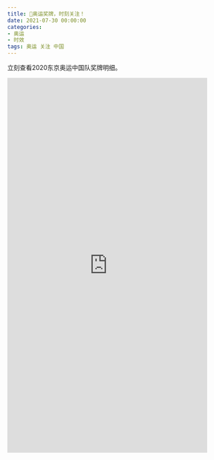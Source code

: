 ```yaml
---
title: 🏅️奥运奖牌，时刻关注！
date: 2021-07-30 00:00:00
categories:
- 奥运
- 时效
tags: 奥运 关注 中国
---
```


立刻查看2020东京奥运中国队奖牌明细。
<!-- more -->

<iframe  
 height=850 
 width=90% 
 src="https://tiyu.baidu.com/tokyoly/delegation/8567/tab/奖牌明细/current/0"  
 frameborder=0  
 allowfullscreen>
 </iframe>
